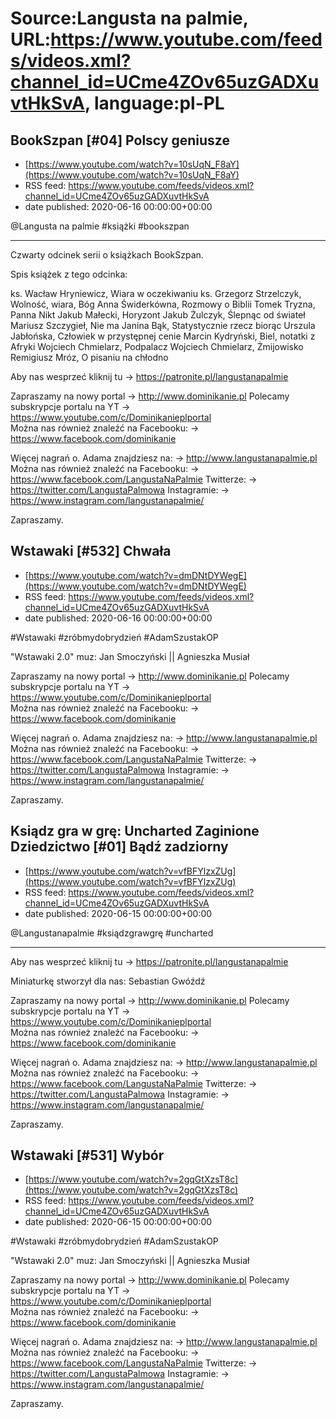 # Source:Langusta na palmie, URL:https://www.youtube.com/feeds/videos.xml?channel_id=UCme4ZOv65uzGADXuvtHkSvA, language:pl-PL

## BookSzpan [#04] Polscy geniusze
 - [https://www.youtube.com/watch?v=10sUqN_F8aY](https://www.youtube.com/watch?v=10sUqN_F8aY)
 - RSS feed: https://www.youtube.com/feeds/videos.xml?channel_id=UCme4ZOv65uzGADXuvtHkSvA
 - date published: 2020-06-16 00:00:00+00:00

​@Langusta na palmie  #książki #bookszpan
________________________________________
Czwarty odcinek serii o książkach BookSzpan.

Spis książek z tego odcinka:

ks. Wacław Hryniewicz, Wiara w oczekiwaniu
ks. Grzegorz Strzelczyk, Wolność, wiara, Bóg
Anna Świderkówna, Rozmowy o Biblii
Tomek Tryzna, Panna Nikt
Jakub Małecki, Horyzont
Jakub Żulczyk, Ślepnąc od świateł 
Mariusz Szczygieł, Nie ma
Janina Bąk, Statystycznie rzecz biorąc
Urszula Jabłońska, Człowiek w przystępnej cenie
Marcin Kydryński, Biel, notatki z Afryki
Wojciech Chmielarz, Podpalacz
Wojciech Chmielarz, Żmijowisko
Remigiusz Mróz, O pisaniu na chłodno

Aby nas wesprzeć kliknij tu → https://patronite.pl/langustanapalmie

Zapraszamy na nowy portal 
→ http://www.dominikanie.pl
Polecamy subskrypcje portalu na YT
→ https://www.youtube.com/c/Dominikanieplportal  
Można nas również znaleźć na Facebooku: 
→ https://www.facebook.com/dominikanie

Więcej nagrań o. Adama znajdziesz na: 
→ http://www.langustanapalmie.pl
Można nas również znaleźć na Facebooku: 
→ https://www.facebook.com/LangustaNaPalmie
Twitterze: 
→ https://twitter.com/LangustaPalmowa
Instagramie: 
→ https://www.instagram.com/langustanapalmie/

Zapraszamy.

## Wstawaki [#532] Chwała
 - [https://www.youtube.com/watch?v=dmDNtDYWegE](https://www.youtube.com/watch?v=dmDNtDYWegE)
 - RSS feed: https://www.youtube.com/feeds/videos.xml?channel_id=UCme4ZOv65uzGADXuvtHkSvA
 - date published: 2020-06-16 00:00:00+00:00

#Wstawaki #zróbmydobrydzień #AdamSzustakOP

"Wstawaki 2.0" muz: Jan Smoczyński || Agnieszka Musiał  

Zapraszamy na nowy portal 
→ http://www.dominikanie.pl
Polecamy subskrypcje portalu na YT
→ https://www.youtube.com/c/Dominikanieplportal  
Można nas również znaleźć na Facebooku: 
→ https://www.facebook.com/dominikanie

Więcej nagrań o. Adama znajdziesz na: 
→ http://www.langustanapalmie.pl
Można nas również znaleźć na Facebooku: 
→ https://www.facebook.com/LangustaNaPalmie
Twitterze: 
→ https://twitter.com/LangustaPalmowa
Instagramie: 
→ https://www.instagram.com/langustanapalmie/

Zapraszamy.

## Ksiądz gra w grę: Uncharted Zaginione Dziedzictwo [#01] Bądź zadziorny
 - [https://www.youtube.com/watch?v=vfBFYlzxZUg](https://www.youtube.com/watch?v=vfBFYlzxZUg)
 - RSS feed: https://www.youtube.com/feeds/videos.xml?channel_id=UCme4ZOv65uzGADXuvtHkSvA
 - date published: 2020-06-15 00:00:00+00:00

@Langustanapalmie #ksiądzgrawgrę #uncharted 
________________________________________
Aby nas wesprzeć kliknij tu → https://patronite.pl/langustanapalmie

Miniaturkę stworzył dla nas: Sebastian Gwóźdź

Zapraszamy na nowy portal 
→ http://www.dominikanie.pl
Polecamy subskrypcje portalu na YT
→ https://www.youtube.com/c/Dominikanieplportal  
Można nas również znaleźć na Facebooku: 
→ https://www.facebook.com/dominikanie

Więcej nagrań o. Adama znajdziesz na: 
→ http://www.langustanapalmie.pl
Można nas również znaleźć na Facebooku: 
→ https://www.facebook.com/LangustaNaPalmie
Twitterze: 
→ https://twitter.com/LangustaPalmowa
Instagramie: 
→ https://www.instagram.com/langustanapalmie/

Zapraszamy.

## Wstawaki [#531] Wybór
 - [https://www.youtube.com/watch?v=2gqGtXzsT8c](https://www.youtube.com/watch?v=2gqGtXzsT8c)
 - RSS feed: https://www.youtube.com/feeds/videos.xml?channel_id=UCme4ZOv65uzGADXuvtHkSvA
 - date published: 2020-06-15 00:00:00+00:00

#Wstawaki #zróbmydobrydzień #AdamSzustakOP

"Wstawaki 2.0" muz: Jan Smoczyński || Agnieszka Musiał  

Zapraszamy na nowy portal 
→ http://www.dominikanie.pl
Polecamy subskrypcje portalu na YT
→ https://www.youtube.com/c/Dominikanieplportal  
Można nas również znaleźć na Facebooku: 
→ https://www.facebook.com/dominikanie

Więcej nagrań o. Adama znajdziesz na: 
→ http://www.langustanapalmie.pl
Można nas również znaleźć na Facebooku: 
→ https://www.facebook.com/LangustaNaPalmie
Twitterze: 
→ https://twitter.com/LangustaPalmowa
Instagramie: 
→ https://www.instagram.com/langustanapalmie/

Zapraszamy.

